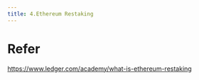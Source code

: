 ```yaml
---
title: 4.Ethereum Restaking
---
```


# Refer
https://www.ledger.com/academy/what-is-ethereum-restaking